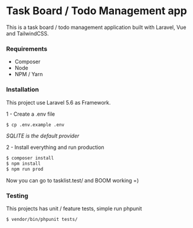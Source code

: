 # Task Board / Todo Management app

This is a task board / todo management application built with Laravel, Vue and TailwindCSS.

### Requirements

- Composer
- Node
- NPM / Yarn

### Installation

This project use Laravel 5.6 as Framework.

1 - Create a .env file

```bash
$ cp .env.example .env
```

_SQLITE is the default provider_

2 - Install everything and run production

```bash
$ composer install
$ npm install
$ npm run prod
```

Now you can go to tasklist.test/ and BOOM working =)

### Testing

This projects has unit / feature tests, simple run phpunit

```bash
$ vendor/bin/phpunit tests/
```
